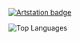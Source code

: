 [![Artstation badge](https://img.shields.io/badge/-My%20Artstation-black?style=for-the-badge&logo=artstation)](https://www.artstation.com/juthecutie)

![Top Languages](https://github-readme-stats.vercel.app/api/top-langs/?username=Juff99&layout=compact&theme=dracula&hide_border=true&hide=HTML,CSS)
